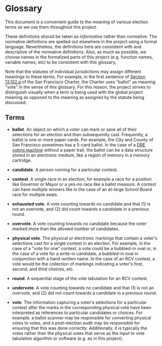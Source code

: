 Glossary
========

This document is a convenient guide to the meaning of various election
terms as we use them throughout this project.

These definitions should be taken as _informative_ rather than normative.
The normative definitions are spelled out elsewhere in the project using
a formal language.  Nevertheless, the definitions here are consistent with
and descriptive of the normative definitions.  Also, as much as possible,
we choose names in the formalized parts of this project (e.g. function
names, variable names, etc) to be consistent with this glossary.

Note that the statutes of individual jurisdictions may assign different
meanings to these terms.  For example, in the first sentence of
[Section 13.102.a][SF_Charter_13_102_a] of the San Francisco Charter,
the Charter uses "ballot" as meaning "vote" in the sense of this glossary.
For this reason, the project strives to
distinguish visually when a term is being used with the global project
meaning as opposed to the meaning as assigned by the statute being
discussed.


Terms
-----

* **ballot**.  An object on which a voter can mark or save all of their
  selections for an election and then subsequently cast.  Frequently, a
  ballot is one or more paper cards.  For example, the City and County of
  San Francisco sometimes has a 5-card ballot.  In the case of a
  [DRE voting machine][DRE_voting_machine] without a paper trail, the ballot
  can be a data structure stored in an electronic medium, like a region
  of memory in a memory cartridge.

* **candidate**.  A person running for a particular contest.

* **contest**.  A single race in an election, for example a race for a
  position like Governor or Mayor or a yes-no race like a ballot measure.
  A contest can have multiple winners like in the case of an at-large School
  Board race for multiple seats.

* **exhausted vote**.  A vote counting towards no candidate and that
  (1) is not an overvote, and (2) did count towards a candidate in a previous
  round.

* **overvote**.  A vote counting towards no candidate because the
  voter marked more than the allowed number of candidates.

* **physical vote**.  The physical or electronic markings that contain a
  voter's selections cast for a single contest in an election.  For example,
  in the case of a "vote for one" contest, a vote could be a bubbled-in
  oval or, in the case of a vote for a write-in candidate, a bubbled-in
  oval in conjunction with a hand-written name.  In the case of an RCV
  contest, a vote would be the collection of markings indicating a voter's
  first, second, and third choices, etc.

* **round**.  A sequential stage of the vote tabulation for an RCV contest.

* **undervote**.  A vote counting towards no candidate and that
  (1) is not an overvote, and (2) did not count towards a candidate in a
  previous round.

* **vote**.  The information capturing a voter's selections for a particular
  contest after the marks in the corresponding physical vote have been
  interpreted as references to particular candidates or choices.  For
  example, a ballot scanner may be responsible for converting physical votes
  to votes, and a post-election audit may be responsible for ensuring that
  this was done correctly.  Additionally, it is typically the votes rather
  than the physical votes that serve as the input to vote tabulation
  algorithm or software (e.g. as in this project).


[DRE_voting_machine]: https://en.wikipedia.org/wiki/DRE_voting_machine
[SF_Charter_13_102_a]: ../statutes/san_francisco.txt#L11
